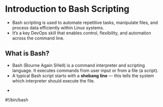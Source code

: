 #  Introduction to Bash Scripting
- Bash scripting is used to automate repetitive tasks, manipulate files, and process data efficiently within Linux systems.  
- It’s a key DevOps skill that enables control, flexibility, and automation across the command line.

##  What is Bash?
- Bash (Bourne Again SHell) is a command interpreter and scripting language. It executes commands from user input or from a file (a script).
- A typical Bash script starts with a **shebang line** — this tells the system which interpreter should execute the file.
- ```bash
#!/bin/bash

